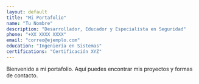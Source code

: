 ```yaml
---
layout: default
title: "Mi Portafolio"
name: "Tu Nombre"
description: "Desarrollador, Educador y Especialista en Seguridad"
phone: "+XX XXXX XXXX"
email: "correo@ejemplo.com"
education: "Ingeniería en Sistemas"
certifications: "Certificación XYZ"
---
```


Bienvenido a mi portafolio. Aquí puedes encontrar mis proyectos y formas de contacto.
